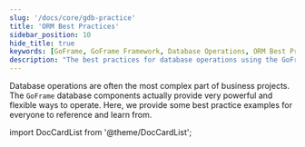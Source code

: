 ```yaml
---
slug: '/docs/core/gdb-practice'
title: 'ORM Best Practices'
sidebar_position: 10
hide_title: true
keywords: [GoFrame, GoFrame Framework, Database Operations, ORM Best Practices, Database Components, GoFrame Database, Business Projects, Flexible Operations, Best Practice Examples, Reference Learning]
description: "The best practices for database operations using the GoFrame framework. GoFrame offers powerful and flexible database components, supporting database operations in various complex business projects. This documentation includes multiple best practice examples for developers to reference and learn, helping you achieve database operations more efficiently."
---
```


Database operations are often the most complex part of business projects. The `GoFrame` database components actually provide very powerful and flexible ways to operate. Here, we provide some best practice examples for everyone to reference and learn from.

import DocCardList from '@theme/DocCardList';

<DocCardList />